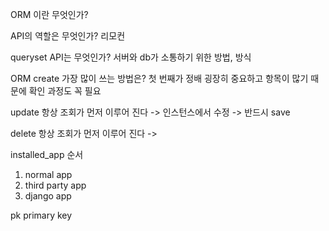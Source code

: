 ORM 이란 무엇인가?

API의 역할은 무엇인가?
리모컨

queryset API는 무엇인가?
서버와 db가 소통하기 위한 방법, 방식

ORM create 가장 많이 쓰는 방법은?
첫 번째가 정배
굉장히 중요하고 항목이 많기 때문에 확인 과정도 꼭 필요

update
항상 조회가 먼저 이루어 진다 -> 인스턴스에서 수정 -> 반드시 save

delete
항상 조회가 먼저 이루어 진다 -> 

installed_app 순서
1. normal app
2. third party app
3. django app

pk primary key
